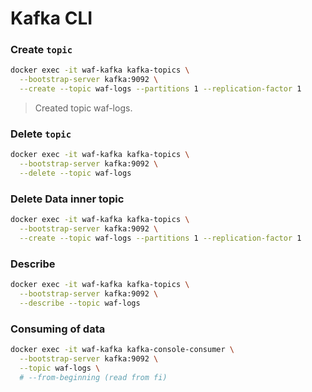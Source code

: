 # Kafka CLI

### Create `topic`
```sh
docker exec -it waf-kafka kafka-topics \
  --bootstrap-server kafka:9092 \
  --create --topic waf-logs --partitions 1 --replication-factor 1
```
> Created topic waf-logs.

### Delete `topic`
```sh
docker exec -it waf-kafka kafka-topics \
  --bootstrap-server kafka:9092 \
  --delete --topic waf-logs
```

### Delete Data inner topic
```sh
docker exec -it waf-kafka kafka-topics \
  --bootstrap-server kafka:9092 \
  --create --topic waf-logs --partitions 1 --replication-factor 1
```

### Describe
```sh
docker exec -it waf-kafka kafka-topics \
  --bootstrap-server kafka:9092 \
  --describe --topic waf-logs
```

### Consuming of data
```sh
docker exec -it waf-kafka kafka-console-consumer \
  --bootstrap-server kafka:9092 \
  --topic waf-logs \
  # --from-beginning (read from fi)
```